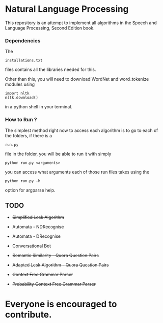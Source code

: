 # Natural Language Processing

This repository is an attempt to implement all algorithms in the Speech and Language Processing, Second Edition book.

### Dependencies

The

```
installations.txt
```

files contains all the libraries needed for this.

Other than this, you will need to download WordNet and word_tokenize modules using

```
import nltk
nltk.download()
```

in a python shell in your terminal.


### How to Run ?

The simplest method right now to access each algorithm is to go to each of the folders, if there is a

```
run.py
```

file in the folder, you will be able to run it with simply

```
python run.py <arguments>
```

you can access what arguments each of those run files takes using the 

```
python run.py -h
```

option for argparse help.


## TODO

*	~~Simplified Lesk Algorithm~~

*	Automata - NDRecognise

*	Automata - DRecognise

*	Conversational Bot

*	~~Semantic Similarity - Quora Question Pairs~~

*	~~Adapted Lesk Algorithm - Quora Question Pairs~~

*	~~Context Free Grammar Parser~~

*	~~Probability Context Free Grammar Parser~~

# Everyone is encouraged to contribute.
